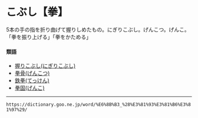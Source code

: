 # こぶし【拳】

5本の手の指を折り曲げて握りしめたもの。にぎりこぶし。げんこつ。げんこ。「拳を振り上げる」「拳をかためる」

#### 類語

-   [握りこぶし(にぎりこぶし)](https://dictionary.goo.ne.jp/word/%E6%8F%A1%E3%82%8A%E6%8B%B3/#jn-166426)
-   [拳骨(げんこつ)](https://dictionary.goo.ne.jp/word/%E6%8B%B3%E9%AA%A8/#jn-69630)
-   [鉄拳(てっけん)](https://dictionary.goo.ne.jp/word/%E9%89%84%E6%8B%B3/#jn-151765)
-   [拳固(げんこ)](https://dictionary.goo.ne.jp/word/%E6%8B%B3%E5%9B%BA/#jn-69536)

---
`https://dictionary.goo.ne.jp/word/%E6%8B%B3_%28%E3%81%93%E3%81%B6%E3%81%97%29/`